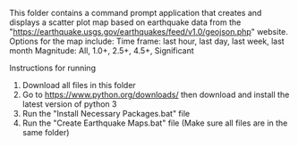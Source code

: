 This folder contains a command prompt application that creates and displays a scatter plot map based on earthquake data from the 
"https://earthquake.usgs.gov/earthquakes/feed/v1.0/geojson.php" website.
Options for the map include:
Time frame: last hour, last day, last week, last month
Magnitude: All, 1.0+, 2.5+, 4.5+, Significant

Instructions for running
1. Download all files in this folder
2. Go to https://www.python.org/downloads/ then download and install the latest version of python 3
3. Run the "Install Necessary Packages.bat" file
4. Run the "Create Earthquake Maps.bat" file (Make sure all files are in the same folder)
